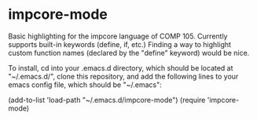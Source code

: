 # impcore-mode

Basic highlighting for the impcore language of COMP 105.
Currently supports built-in keywords (define, if, etc.)
Finding a way to highlight custom function names (declared by
the "define" keyword) would be nice.

To install, cd into your .emacs.d directory, which should be located at "~/.emacs.d/",
clone this repository, and add the following lines to your emacs config file, which
should be "~/.emacs":

(add-to-list 'load-path "~/.emacs.d/impcore-mode")
(require 'impcore-mode)

